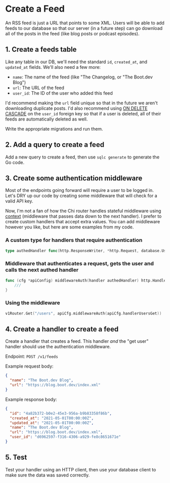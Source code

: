 # Create a Feed

An RSS feed is just a URL that points to some XML. Users will be able to add feeds to our database so that our server (in a future step) can go download all of the posts in the feed (like blog posts or podcast episodes).

## 1. Create a feeds table

Like any table in our DB, we'll need the standard `id`, `created_at`, and `updated_at` fields. We'll also need a few more:

* `name`: The name of the feed (like "The Changelog, or "The Boot.dev Blog")
* `url`: The URL of the feed
* `user_id`: The ID of the user who added this feed

I'd recommend making the `url` field unique so that in the future we aren't downloading duplicate posts. I'd also recommend using [ON DELETE CASCADE](https://stackoverflow.com/a/14141354) on the `user_id` foreign key so that if a user is deleted, all of their feeds are automatically deleted as well.

Write the appropriate migrations and run them.

## 2. Add a query to create a feed

Add a new query to create a feed, then use `sqlc generate` to generate the Go code.

## 3. Create some authentication middleware

Most of the endpoints going forward will require a user to be logged in. Let's DRY up our code by creating some middleware that will check for a valid API key.

Now, I'm not a fan of how the Chi router handles stateful middleware using [context](https://pkg.go.dev/context) (middleware that passes data down to the next handler). I prefer to create custom handlers that accept extra values. You can add middleware however you like, but here are some examples from my code.

### A custom type for handlers that require authentication

```go
type authedHandler func(http.ResponseWriter, *http.Request, database.User)
```

### Middleware that authenticates a request, gets the user and calls the next authed handler

```go
func (cfg *apiConfig) middlewareAuth(handler authedHandler) http.HandlerFunc {
    ///
}
```

### Using the middleware

```go
v1Router.Get("/users", apiCfg.middlewareAuth(apiCfg.handlerUsersGet))
```

## 4. Create a handler to create a feed

Create a handler that creates a feed. This handler *and* the "get user" handler should use the authentication middleware.

Endpoint: `POST /v1/feeds`

Example request body:

```json
{
  "name": "The Boot.dev Blog",
  "url": "https://blog.boot.dev/index.xml"
}
```

Example response body:

```json
{
  "id": "4a82b372-b0e2-45e3-956a-b9b83358f86b",
  "created_at": "2021-05-01T00:00:00Z",
  "updated_at": "2021-05-01T00:00:00Z",
  "name": "The Boot.dev Blog",
  "url": "https://blog.boot.dev/index.xml",
  "user_id": "d6962597-f316-4306-a929-fe8c8651671e"
}
```

## 5. Test

Test your handler using an HTTP client, then use your database client to make sure the data was saved correctly.
